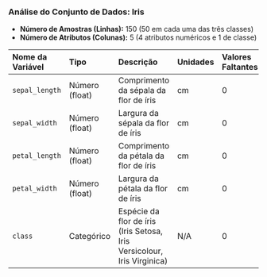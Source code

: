 ### Análise do Conjunto de Dados: Iris
* **Número de Amostras (Linhas):** 150 (50 em cada uma das três classes)
* **Número de Atributos (Colunas):** 5 (4 atributos numéricos e 1 de classe)

| Nome da Variável | Tipo | Descrição | Unidades | Valores Faltantes |
| :--- | :--- | :--- | :--- | :--- |
| `sepal_length` | Número (float) | Comprimento da sépala da flor de íris | cm | 0 |
| `sepal_width` | Número (float) | Largura da sépala da flor de íris | cm | 0 |
| `petal_length` | Número (float) | Comprimento da pétala da flor de íris | cm | 0 |
| `petal_width` | Número (float) | Largura da pétala da flor de íris | cm | 0 |
| `class` | Categórico | Espécie da flor de íris (Iris Setosa, Iris Versicolour, Iris Virginica) | N/A | 0 |